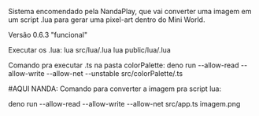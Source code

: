 Sistema encomendado pela NandaPlay, que vai converter uma imagem em um script .lua para gerar uma pixel-art dentro do Mini World.

Versão 0.6.3 "funcional"

Executar os .lua:
lua src/lua/.lua
lua public/lua/.lua

Comando pra executar .ts na pasta colorPalette:
deno run --allow-read --allow-write --allow-net --unstable src/colorPalette/.ts

#AQUI NANDA:
Comando para converter a imagem pra script lua:

deno run --allow-read --allow-write --allow-net src/app.ts imagem.png